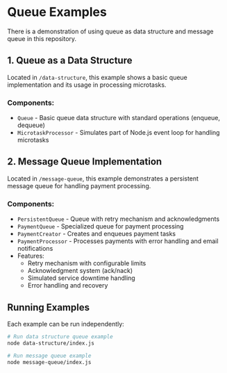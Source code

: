 # Queue Examples

There is a demonstration of using queue as data structure and message queue in this repository.

## 1. Queue as a Data Structure

Located in `/data-structure`, this example shows a basic queue implementation and its usage in processing microtasks.

### Components:
- `Queue` - Basic queue data structure with standard operations (enqueue, dequeue)
- `MicrotaskProcessor` - Simulates part of Node.js event loop for handling microtasks

## 2. Message Queue Implementation

Located in `/message-queue`, this example demonstrates a persistent message queue for handling payment processing.

### Components:
- `PersistentQueue` - Queue with retry mechanism and acknowledgments
- `PaymentQueue` - Specialized queue for payment processing
- `PaymentCreator` - Creates and enqueues payment tasks
- `PaymentProcessor` - Processes payments with error handling and email notifications
- Features:
  - Retry mechanism with configurable limits
  - Acknowledgment system (ack/nack)
  - Simulated service downtime handling
  - Error handling and recovery

## Running Examples

Each example can be run independently:

```bash
# Run data structure queue example
node data-structure/index.js

# Run message queue example
node message-queue/index.js
```